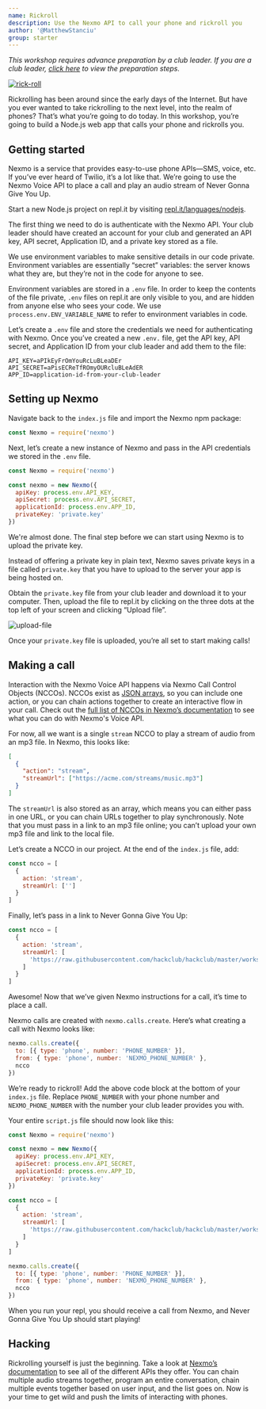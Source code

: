 ```yaml
---
name: Rickroll
description: Use the Nexmo API to call your phone and rickroll you
author: '@MatthewStanciu'
group: starter
---
```


_This workshop requires advance preparation by a club leader. If you are a club leader, [click here](https://workshops.hackclub.com/preview/main/rick_roll_leader) to view the preparation steps._

[![rick-roll](https://img.youtube.com/vi/dQw4w9WgXcQ/0.jpg)](https://www.youtube.com/watch?v=dQw4w9WgXcQ)

Rickrolling has been around since the early days of the Internet. But have you ever wanted to take rickrolling to the next level, into the realm of phones? That’s what you’re going to do today. In this workshop, you’re going to build a Node.js web app that calls your phone and rickrolls you.

## Getting started

Nexmo is a service that provides easy-to-use phone APIs—SMS, voice, etc. If you’ve ever heard of Twilio, it’s a lot like that. We’re going to use the Nexmo Voice API to place a call and play an audio stream of Never Gonna Give You Up.

Start a new Node.js project on repl.it by visiting [repl.it/languages/nodejs](https://repl.it/languages/nodejs).

The first thing we need to do is authenticate with the Nexmo API. Your club leader should have created an account for your club and generated an API key, API secret, Application ID, and a private key stored as a file.

We use environment variables to make sensitive details in our code private. Environment variables are essentially “secret” variables: the server knows what they are, but they’re not in the code for anyone to see.

Environment variables are stored in a `.env` file. In order to keep the contents of the file private, `.env` files on repl.it are only visible to you, and are hidden from anyone else who sees your code. We use `process.env.ENV_VARIABLE_NAME` to refer to environment variables in code.

Let’s create a `.env` file and store the credentials we need for authenticating with Nexmo. Once you’ve created a new `.env.` file, get the API key, API secret, and Application ID from your club leader and add them to the file:

```
API_KEY=aPIkEyFrOmYouRcLuBLeaDEr
API_SECRET=aPisECReTfROmyOURcluBLeAdER
APP_ID=application-id-from-your-club-leader
```

## Setting up Nexmo

Navigate back to the `index.js` file and import the Nexmo npm package:

```js
const Nexmo = require('nexmo')
```

Next, let’s create a new instance of Nexmo and pass in the API credentials we stored in the `.env` file.

```js
const Nexmo = require('nexmo')

const nexmo = new Nexmo({
  apiKey: process.env.API_KEY,
  apiSecret: process.env.API_SECRET,
  applicationId: process.env.APP_ID,
  privateKey: 'private.key'
})
```

We're almost done. The final step before we can start using Nexmo is to upload the private key.

Instead of offering a private key in plain text, Nexmo saves private keys in a file called `private.key` that you have to upload to the server your app is being hosted on.

Obtain the `private.key` file from your club leader and download it to your computer. Then, upload the file to repl.it by clicking on the three dots at the top left of your screen and clicking “Upload file”.

![upload-file](img/upload-file.jpg)

Once your `private.key` file is uploaded, you’re all set to start making calls!

## Making a call

Interaction with the Nexmo Voice API happens via Nexmo Call Control Objects (NCCOs). NCCOs exist as [JSON arrays](https://www.w3schools.com/js/js_json_arrays.asp), so you can include one action, or you can chain actions together to create an interactive flow in your call. Check out the [full list of NCCOs in Nexmo’s documentation](https://developer.nexmo.com/voice/voice-api/ncco-reference) to see what you can do with Nexmo's Voice API.

For now, all we want is a single `stream` NCCO to play a stream of audio from an mp3 file. In Nexmo, this looks like:

```json
[
  {
    "action": "stream",
    "streamUrl": ["https://acme.com/streams/music.mp3"]
  }
]
```

The `streamUrl` is also stored as an array, which means you can either pass in one URL, or you can chain URLs together to play synchronously. Note that you must pass in a link to an mp3 file online; you can’t upload your own mp3 file and link to the local file.

Let’s create a NCCO in our project. At the end of the `index.js` file, add:

```js
const ncco = [
  {
    action: 'stream',
    streamUrl: ['']
  }
]
```

Finally, let’s pass in a link to Never Gonna Give You Up:

```js
const ncco = [
  {
    action: 'stream',
    streamUrl: [
      'https://raw.githubusercontent.com/hackclub/hackclub/master/workshops/rick_roll/never-gonna-give-you-up.mp3'
    ]
  }
]
```

Awesome! Now that we’ve given Nexmo instructions for a call, it’s time to place a call.

Nexmo calls are created with `nexmo.calls.create`. Here’s what creating a call with Nexmo looks like:

```js
nexmo.calls.create({
  to: [{ type: 'phone', number: 'PHONE_NUMBER' }],
  from: { type: 'phone', number: 'NEXMO_PHONE_NUMBER' },
  ncco
})
```

We’re ready to rickroll! Add the above code block at the bottom of your `index.js` file. Replace `PHONE_NUMBER` with your phone number and `NEXMO_PHONE_NUMBER` with the number your club leader provides you with.

Your entire `script.js` file should now look like this:

```js
const Nexmo = require('nexmo')

const nexmo = new Nexmo({
  apiKey: process.env.API_KEY,
  apiSecret: process.env.API_SECRET,
  applicationId: process.env.APP_ID,
  privateKey: 'private.key'
})

const ncco = [
  {
    action: 'stream',
    streamUrl: [
      'https://raw.githubusercontent.com/hackclub/hackclub/master/workshops/rick_roll/never-gonna-give-you-up.mp3'
    ]
  }
]

nexmo.calls.create({
  to: [{ type: 'phone', number: 'PHONE_NUMBER' }],
  from: { type: 'phone', number: 'NEXMO_PHONE_NUMBER' },
  ncco
})
```

When you run your repl, you should receive a call from Nexmo, and Never Gonna Give You Up should start playing!

## Hacking

Rickrolling yourself is just the beginning. Take a look at [Nexmo’s documentation](https://developer.nexmo.com/documentation) to see all of the different APIs they offer. You can chain multiple audio streams together, program an entire conversation, chain multiple events together based on user input, and the list goes on. Now is your time to get wild and push the limits of interacting with phones.
